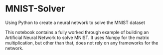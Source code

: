# MNIST-Solver
Using Python to create a neural network to solve the MNIST dataset


This notebook contains a fully worked through example of building an Artificial Neural Network to solve MNIST. It uses Numpy for the matrix multiplication, but other than that, does not rely on any frameworks for the network.
